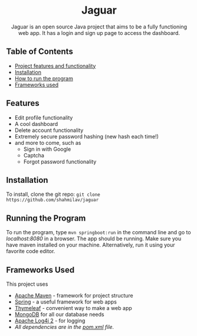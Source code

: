 <h1 align="center">Jaguar</h1>
<p align="center">Jaguar is an open source Java project that aims to be a fully functioning web app. It has a login and sign up page to
access the dashboard.</p>

## Table of Contents

* [Project features and functionality](#features)
* [Installation](#installation)
* [How to run the program](#running-the-program)
* [Frameworks used](#frameworks-used)


## Features
- Edit profile functionality
- A cool dashboard
- Delete account functionality
- Extremely secure password hashing (new hash each time!)
- and more to come, such as
    - Sign in with Google
    - Captcha
    - Forgot password functionality

## Installation
To install, clone the git repo: 
```git clone https://github.com/shahmilav/jaguar```

## Running the Program
To run the program, type ```mvn springboot:run``` in the command line and go to _localhost:8080_ in a browser. The app
should be running. Make sure you have maven installed on your machine. Alternatively, run it using your favorite code
editor.

## Frameworks Used
This project uses

- [Apache Maven](https://maven.apache.org/) - framework for project structure
- [Spring](https://spring.io/) - a useful framework for web apps
- [Thymeleaf](https://www.thymeleaf.org/) - convenient way to make a web app
- [MongoDB](https://www.mongodb.com/) for all our database needs
- [Apache Log4j 2](https://logging.apache.org/log4j/2.x/) - for logging
- _All dependencies are in the [pom.xml](https://github.com/shahmilav/jaguar/blob/main/pom.xml) file._
